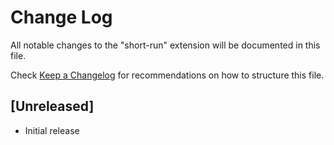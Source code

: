 # Change Log

All notable changes to the "short-run" extension will be documented in this file.

Check [Keep a Changelog](http://keepachangelog.com/) for recommendations on how to structure this file.

## [Unreleased]

- Initial release